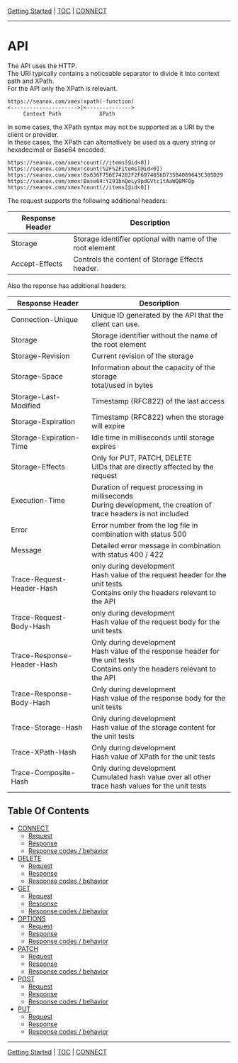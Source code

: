 [Getting Started](getting-started.md) | [TOC](README.md) | [CONNECT](api-connect.md)
- - -

# API

The API uses the HTTP.  
The URI typically contains a noticeable separator to divide it into context
path and XPath.  
For the API only the XPath is relevant.

```
https://seanox.com/xmex!xpath(-function)
<--------------------->|<-------------->
     Context Path            XPath
```

In some cases, the XPath syntax may not be supported as a URI by the client or
provider.  
In these cases, the XPath can alternatively be used as a query string or
hexadecimal or Base64 encoded.

```
https://seanox.com/xmex!count(//items[@id<0])
https://seanox.com/xmex!count(%2F%2Fitems[@id<0])
https://seanox.com/xmex!0x636F756E74282F2F6974656D735B4069643C305D29
https://seanox.com/xmex!Base64:Y291bnQoLy9pdGVtc1tAaWQ8MF0p
https://seanox.com/xmex?count(//items[@id<0])
```

The request supports the following additional headers:

<table>
  <thead>
    <tr>
      <th>
        Response Header
      </th>
      <th>
        Description
      </th>
    </tr>
  </thead>
  <tbody>
    <tr>
      <td>
        Storage
      </td>
      <td>
        Storage identifier optional with  name of the root element
      </td>
    </tr>
    <tr>
      <td>
        Accept-Effects
      </td>
      <td>
        Controls the content of Storage Effects header.
      </td>
    </tr>
  </tbody>
</table>

Also the reponse has additional headers:

<table>
  <thead>
    <tr>
      <th>
        Response Header
      </th>
      <th>
        Description
      </th>
    </tr>
  </thead>
  <tbody>
    <tr>
      <td>
        Connection-Unique
      </td>
      <td>
        Unique ID generated by the API that the client can use.
      </td>
    </tr>
    <tr>
      <td>
        Storage
      </td>
      <td>
        Storage identifier without the name of the root element
      </td>
    </tr>
    <tr>
      <td>
        Storage-Revision
      </td>
      <td>
        Current revision of the storage
      </td>
    </tr>
    <tr>
      <td>
        Storage-Space
      </td>
      <td>
        Information about the capacity of the storage<br/>
        total/used in bytes
      </td>
    </tr>
    <tr>
      <td>
        Storage-Last-Modified
      </td>
      <td>
        Timestamp (RFC822) of the last access
      </td>
    </tr>
    <tr>
      <td>
        Storage-Expiration
      </td>
      <td>
        Timestamp (RFC822) when the storage will expire
      </td>
    </tr>
    <tr>
      <td>
        Storage-Expiration-Time
      </td>
      <td>
        Idle time in milliseconds until storage expires
      </td>
    </tr>
    <tr>
      <td>
        Storage-Effects
      </td>
      <td>
        Only for PUT, PATCH, DELETE<br/>
        UIDs that are directly affected by the request
      </td>
    </tr>
    <tr>
      <td>
        Execution-Time
      </td>
      <td>
        Duration of request processing in milliseconds<br/>
        During development, the creation of trace headers is not included
      </td>
    </tr>
    <tr>
      <td>
        Error
      </td>
      <td>
        Error number from the log file in combination with status 500
      </td>
    </tr>
    <tr>
      <td>
        Message
      </td>
      <td>
        Detailed error message in combination with status 400 / 422
      </td>
    </tr>
    <tr>
      <td>
        Trace-Request-Header-Hash
      </td>
      <td>
        only during development<br/>
        Hash value of the request header for the unit tests<br/>
        Contains only the headers relevant to the API 
      </td>
    </tr>
    <tr>
      <td>
        Trace-Request-Body-Hash
      </td>
      <td>
        only during development<br/>
        Hash value of the request body for the unit tests
      </td>
    </tr>
    <tr>
      <td>
        Trace-Response-Header-Hash
      </td>
      <td>
        Only during development<br/>
        Hash value of the response header for the unit tests<br/>
        Contains only the headers relevant to the API 
      </td>
    </tr>
    <tr>
      <td>
        Trace-Response-Body-Hash 
      </td>
      <td>
        Only during development<br/>
        Hash value of the response body for the unit tests
      </td>
    </tr>
    <tr>
      <td>
        Trace-Storage-Hash
      </td>
      <td>
        Only during development<br/>
        Hash value of the storage content for the unit tests
      </td>
    </tr>
    <tr>
      <td>
        Trace-XPath-Hash
      </td>
      <td>
        Only during development<br/>
        Hash value of XPath for the unit tests
      </td>
    </tr>
    <tr>
      <td>
        Trace-Composite-Hash
      </td>
      <td>
        Only during development<br/>
        Cumulated hash value over all other trace hash values for the unit tests
      </td>
    </tr>
  </tbody>
</table>

## Table Of Contents 

* [CONNECT](api-connect.md)
  * [Request](api-connect.md#request)
  * [Response](api-connect.md#response)
  * [Response codes / behavior](api-connect.md#response-codes--behavior)
* [DELETE](api-delete.md)
  * [Request](api-delete.md#request)
  * [Response](api-delete.md#response)
  * [Response codes / behavior](api-delete.md#response-codes--behavior)
* [GET](api-get.md)
  * [Request](api-get.md#request)
  * [Response](api-get.md#response)
  * [Response codes / behavior](api-get.md#response-codes--behavior)
* [OPTIONS](api-options.md)
  * [Request](api-options.md#request)
  * [Response](api-options.md#response)
  * [Response codes / behavior](api-options.md#response-codes--behavior)
* [PATCH](api-patch.md)
  * [Request](api-patch.md#request)
  * [Response](api-patch.md#response)
  * [Response codes / behavior](api-patch.md#response-codes--behavior)
* [POST](api-post.md)
  * [Request](api-post.md#request)
  * [Response](api-post.md#response)
  * [Response codes / behavior](api-post.md#response-codes--behavior)
* [PUT](api-put.md)
  * [Request](api-put.md#request)
  * [Response](api-put.md#response)
  * [Response codes / behavior](api-put.md#response-codes--behavior)



- - -

[Getting Started](getting-started.md) | [TOC](README.md) | [CONNECT](api-connect.md)